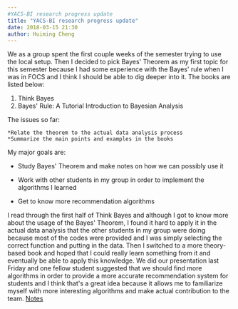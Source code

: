 ```yaml
---
#YACS-BI research progress update
title: "YACS-BI research progress update"
date: 2018-03-15 21:30
author: Huiming Cheng
---
```


We as a group spent the first couple weeks of the semester trying to use the local setup. Then I decided to pick Bayes' Theorem as my first topic for this semester because I had some experience with the
Bayes' rule when I was in FOCS and I think I should be able to dig deeper into it.
The books are listed below:
1. Think Bayes
2. Bayes' Rule: A Tutorial Introduction to Bayesian Analysis

The issues so far:

	*Relate the theorem to the actual data analysis process
	*Summarize the main points and examples in the books

My major goals are:

- Study Bayes' Theorem and make notes on how we can possibly use it

- Work with other students in my group in order to implement the algorithms I learned

- Get to know more recommendation algorithms

I read through the first half of Think Bayes and although I got to know more about the usage of the Bayes' Theorem, I found it hard to apply it in the actual data analysis that the other students in my
group were doing because most of the codes were provided and I was simply selecting the correct function and putting in the data. Then I switched to a more theory-based book and hoped that I could really
learn something from it and eventually be able to apply this knowledge.
We did our presentation last Friday and one fellow student suggested that we should find more algorithms in order to provide a more accurate recommendation system for students and I think that's a great 
idea because it allows me to familiarize myself with more interesting algorithms and make actual contribution to the team.
[Notes](https://github.com/YACS-RCOS/yacs-BI/tree/master/MISC/Bayes-%20Theorem%20Notes)